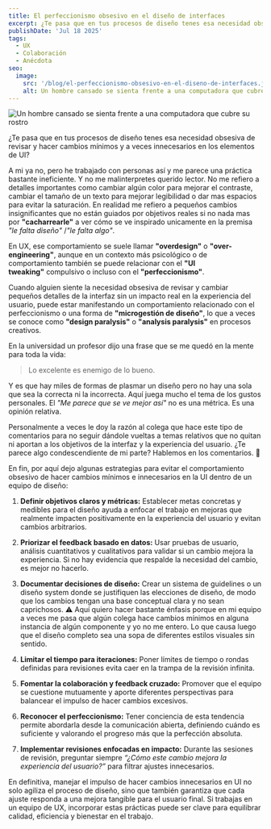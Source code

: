 ```yaml
---
title: El perfeccionismo obsesivo en el diseño de interfaces
excerpt: ¿Te pasa que en tus procesos de diseño tenes esa necesidad obsesiva de revisar y hacer cambios mínimos y a veces innecesarios en los elementos de UI?
publishDate: 'Jul 18 2025'
tags:
  - UX
  - Colaboración
  - Anécdota
seo:
  image:
    src: '/blog/el-perfeccionismo-obsesivo-en-el-diseno-de-interfaces.jpg'
    alt: Un hombre cansado se sienta frente a una computadora que cubre su rostro - Photo by pvproductions on Freepik
---
```


![Un hombre cansado se sienta frente a una computadora que cubre su rostro](/blog/el-perfeccionismo-obsesivo-en-el-diseno-de-interfaces.jpg)

¿Te pasa que en tus procesos de diseño tenes esa necesidad obsesiva de revisar y hacer cambios mínimos y a veces innecesarios en los elementos de UI?

A mi ya no, pero he trabajado con personas así y me parece una práctica bastante ineficiente. Y no me malinterpretes querido lector. No me refiero a detalles importantes como cambiar algún color para mejorar el contraste, cambiar el tamaño de un texto para mejorar legibilidad o dar mas espacios para evitar la saturación. En realidad me refiero a pequeños cambios insignificantes que no están guiados por objetivos reales si no nada mas por **"cacharrearle"** a ver cómo se ve inspirado unicamente en la premisa *"le falta diseño"* /*"le falta algo"*.

En UX, ese comportamiento se suele llamar **"overdesign"** o **"over-engineering"**, aunque en un contexto más psicológico o de comportamiento también se puede relacionar con el **"UI tweaking"** compulsivo o incluso con el **"perfeccionismo"**.

Cuando alguien siente la necesidad obsesiva de revisar y cambiar pequeños detalles de la interfaz sin un impacto real en la experiencia del usuario, puede estar manifestando un comportamiento relacionado con el perfeccionismo o una forma de **"microgestión de diseño"**, lo que a veces se conoce como **"design paralysis"** o **"analysis paralysis"** en procesos creativos.

En la universidad un profesor dijo una frase que se me quedó en la mente para toda la vida:

> Lo excelente es enemigo de lo bueno.

Y es que hay miles de formas de plasmar un diseño pero no hay una sola que sea la correcta ni la incorrecta. Aquí juega mucho el tema de los gustos personales. El *"Me parece que se ve mejor así"* no es una métrica. Es una opinión relativa.

Personalmente a veces le doy la razón al colega que hace este tipo de comentarios para no seguir dándole vueltas a temas relativos que no quitan ni aportan a los objetivos de la interfaz y la experiencia del usuario. ¿Te parece algo condescendiente de mi parte? Hablemos en los comentarios. 💬

En fin, por aquí dejo algunas estrategias para evitar el comportamiento obsesivo de hacer cambios mínimos e innecesarios en la UI dentro de un equipo de diseño:

1. **Definir objetivos claros y métricas:** Establecer metas concretas y medibles para el diseño ayuda a enfocar el trabajo en mejoras que realmente impacten positivamente en la experiencia del usuario y evitan cambios arbitrarios.

2. **Priorizar el feedback basado en datos:** Usar pruebas de usuario, análisis cuantitativos y cualitativos para validar si un cambio mejora la experiencia. Si no hay evidencia que respalde la necesidad del cambio, es mejor no hacerlo.

3. **Documentar decisiones de diseño:** Crear un sistema de guidelines o un diseño system donde se justifiquen las elecciones de diseño, de modo que los cambios tengan una base conceptual clara y no sean caprichosos. ⚠️ Aquí quiero hacer bastante énfasis porque en mi equipo a veces me pasa que algún colega hace cambios mínimos en alguna instancia de algún componente y yo no me entero. Lo que causa luego que el diseño completo sea una sopa de diferentes estilos visuales sin sentido.

4. **Limitar el tiempo para iteraciones:** Poner límites de tiempo o rondas definidas para revisiones evita caer en la trampa de la revisión infinita.

5. **Fomentar la colaboración y feedback cruzado:** Promover que el equipo se cuestione mutuamente y aporte diferentes perspectivas para balancear el impulso de hacer cambios excesivos.

6. **Reconocer el perfeccionismo:** Tener conciencia de esta tendencia permite abordarla desde la comunicación abierta, definiendo cuándo es suficiente y valorando el progreso más que la perfección absoluta.

7. **Implementar revisiones enfocadas en impacto:** Durante las sesiones de revisión, preguntar siempre *“¿Cómo este cambio mejora la experiencia del usuario?”* para filtrar ajustes innecesarios.

En definitiva, manejar el impulso de hacer cambios innecesarios en UI no solo agiliza el proceso de diseño, sino que también garantiza que cada ajuste responda a una mejora tangible para el usuario final. Si trabajas en un equipo de UX, incorporar estas prácticas puede ser clave para equilibrar calidad, eficiencia y bienestar en el trabajo.
